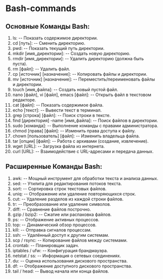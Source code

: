 # Bash-commands
## Основные Команды Bash:
1. ls: -- Показать содержимое директории.
2. cd [путь]: -- Сменить директорию.
3. pwd: -- Показать текущий путь директории.
4. mkdir [имя_директории]: -- Создать новую директорию.
5. rmdir [имя_директории]: -- Удалить директорию (должна быть пуста).
6. rm [файл]: -- Удалить файл.
7. cp [источник] [назначение]: -- Копировать файлы и директории.
8. mv [источник] [назначение]: -- Переместить/переименовать файлы и директории.
9. touch [имя_файла]: -- Создать новый пустой файл.
10. nano [файл], vi [файл], emacs [файл]: -- Открыть файл в текстовом редакторе.
11. cat [файл]: -- Показать содержимое файла.
12. echo [текст]: -- Вывести текст в терминал.
13. grep [строка] [файл]: -- Поиск строки в тексте.
14. find [директория] -name [имя_файла]: -- Поиск файлов в директории.
15. sudo [команда]: -- Выполнение команды с правами администратора.
16. chmod [права] [файл]: -- Изменить права доступа к файлу.
17. chown [пользователь] [файл]: -- Изменить владельца файла.
18. tar [опции] [файл]: -- Работа с архивами (создание, извлечение).
19. wget [URL]: -- Загрузка файла из интернета.
20. curl [URL]: -- Взаимодействие с URL-адресами и передача данных.

## Расширенные Команды Bash:
1. awk: -- Мощный инструмент для обработки текста и анализа данных.
2. sed: -- Утилита для редактирования потоков текста.
3. sort: -- Сортировка строк текстовых файлов.
4. uniq: -- Отображение или удаление повторяющихся строк.
5. cut: -- Удаление разделов из каждой строки файлов.
6. tr: -- Преобразование или удаление символов.
7. diff: -- Сравнение файлов построчно.
8. gzip / bzip2: -- Сжатие или распаковка файлов.
9. ps: -- Отображение активных процессов.
10. top: -- Динамический обзор процессов.
11. kill: -- Отправка сигналов процессам.
12. ssh: -- Удалённый доступ к другим системам.
13. scp / rsync: -- Копирование файлов между системами.
14. crontab: -- Планировщик задач.
15. iptables / ufw: -- Конфигурация брандмауэра.
16. netstat / ss: -- Информация о сетевых соединениях.
17. du: -- Оценка использования дискового пространства.
18. df: -- Отображение доступного дискового пространства.
19. tail / head: -- Вывод начала или конца файлов.
